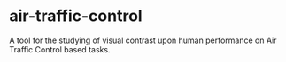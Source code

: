 # air-traffic-control
A tool for the studying of visual contrast upon human performance on Air Traffic Control based tasks.
